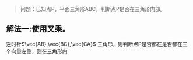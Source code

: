 
>问题：已知点P，平面三角形ABC，判断点P是否在三角形内部。

## 解法一:使用叉乘。

逆时针$\vec{AB},\vec{BC},\vec{CA}$ 三角形，则判断点P是否都在是否都在三个向量左侧，则在三角形内

